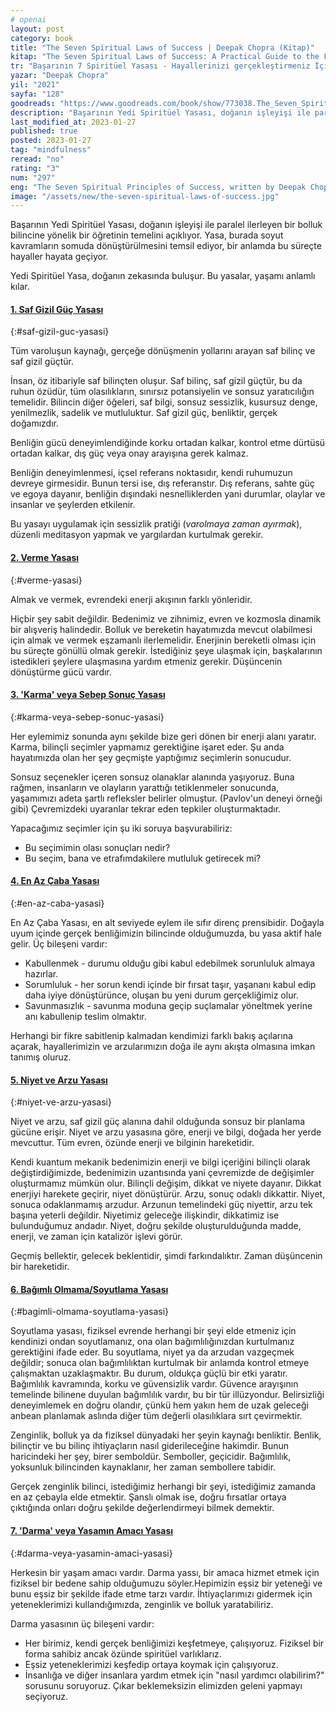 ```yaml
---
# openai
layout: post
category: book
title: "The Seven Spiritual Laws of Success | Deepak Chopra (Kitap)"
kitap: "The Seven Spiritual Laws of Success: A Practical Guide to the Fulfillment of Your Dreams"
tr: "Başarının 7 Spiritüel Yasası - Hayallerinizi gerçekleştirmeniz İçin pratik bir rehber"
yazar: "Deepak Chopra"
yil: "2021"
sayfa: "128"
goodreads: "https://www.goodreads.com/book/show/773038.The_Seven_Spiritual_Laws_of_Success"
description: "Başarının Yedi Spiritüel Yasası, doğanın işleyişi ile paralel ilerleyen bir bolluk bilincine yönelik bir öğretinin temelini açıklıyor."
last_modified_at: 2023-01-27
published: true
posted: 2023-01-27
tag: "mindfulness"
reread: "no"
rating: "3"
num: "297"
eng: "The Seven Spiritual Principles of Success, written by Deepak Chopra, outlines seven rules for success in all facets of life. Each law seeks to teach individuals more about themselves and their relationship to the cosmos and is based on spiritual teachings from Eastern faiths. Chopra's laws emphasize the value of mindfulness, the law of attraction, the effectiveness of intention, and the notion of detachment. The book contains exercises and helpful advice to help readers implement these rules into their daily lives and lead lives that are more successful and satisfying. The Seven Spiritual Laws of Success offers a spiritually based and all-encompassing strategy for success and personal growth."
image: "/assets/new/the-seven-spiritual-laws-of-success.jpg"
---
```


Başarının Yedi Spiritüel Yasası, doğanın işleyişi ile paralel ilerleyen bir bolluk bilincine yönelik bir öğretinin temelini açıklıyor. Yasa, burada soyut kavramların somuda dönüştürülmesini temsil ediyor, bir anlamda bu süreçte hayaller hayata geçiyor.

Yedi Spiritüel Yasa, doğanın zekasında buluşur. Bu yasalar, yaşamı anlamlı kılar.

#### [1. Saf Gizil Güç Yasası](#saf-gizil-guc-yasasi)

{:#saf-gizil-guc-yasasi}

Tüm varoluşun kaynağı, gerçeğe dönüşmenin yollarını arayan saf bilinç ve saf gizil güçtür.

İnsan, öz itibariyle saf bilinçten oluşur. Saf bilinç, saf gizil güçtür, bu da ruhun özüdür, tüm olasılıkların, sınırsız potansiyelin ve sonsuz yaratıcılığın temelidir. Bilincin diğer öğeleri, saf bilgi, sonsuz sessizlik, kusursuz denge, yenilmezlik, sadelik ve mutluluktur. Saf gizil güç, benliktir, gerçek doğamızdır.

Benliğin gücü deneyimlendiğinde korku ortadan kalkar, kontrol etme dürtüsü ortadan kalkar, dış güç veya onay arayışına gerek kalmaz.

Benliğin deneyimlenmesi, içsel referans noktasıdır, kendi ruhumuzun devreye girmesidir. Bunun tersi ise, dış referanstır. Dış referans, sahte güç ve egoya dayanır, benliğin dışındaki nesnelliklerden yani durumlar, olaylar ve insanlar ve şeylerden etkilenir.

Bu yasayı uygulamak için sessizlik pratiği (_varolmaya zaman ayırmak_), düzenli meditasyon yapmak ve yargılardan kurtulmak gerekir.

#### [2. Verme Yasası](#verme-yasasi)

{:#verme-yasasi}

Almak ve vermek, evrendeki enerji akışının farklı yönleridir.

Hiçbir şey sabit değildir. Bedenimiz ve zihnimiz, evren ve kozmosla dinamik bir alışveriş halindedir. Bolluk ve bereketin hayatımızda mevcut olabilmesi için almak ve vermek eşzamanlı ilerlemelidir. Enerjinin bereketli olması için bu süreçte gönüllü olmak gerekir. İstediğiniz şeye ulaşmak için, başkalarının istedikleri şeylere ulaşmasına yardım etmeniz gerekir. Düşüncenin dönüştürme gücü vardır.

#### [3. 'Karma' veya Sebep Sonuç Yasası](#karma-veya-sebep-sonuc-yasasi)

{:#karma-veya-sebep-sonuc-yasasi}

Her eylemimiz sonunda aynı şekilde bize geri dönen bir enerji alanı yaratır. Karma, bilinçli seçimler yapmamız gerektiğine işaret eder. Şu anda hayatımızda olan her şey geçmişte yaptığımız seçimlerin sonucudur.

Sonsuz seçenekler içeren sonsuz olanaklar alanında yaşıyoruz. Buna rağmen, insanların ve olayların yarattığı tetiklenmeler sonucunda, yaşamımızı adeta şartlı refleksler belirler olmuştur. (Pavlov'un deneyi örneği gibi) Çevremizdeki uyaranlar tekrar eden tepkiler oluşturmaktadır.

Yapacağımız seçimler için şu iki soruya başvurabiliriz:

- Bu seçimimin olası sonuçları nedir?
- Bu seçim, bana ve etrafımdakilere mutluluk getirecek mi?

#### [4. En Az Çaba Yasası](#en-az-caba-yasasi)

{:#en-az-caba-yasasi}

En Az Çaba Yasası, en alt seviyede eylem ile sıfır direnç prensibidir. Doğayla uyum içinde gerçek benliğimizin bilincinde olduğumuzda, bu yasa aktif hale gelir. Üç bileşeni vardır:

- Kabullenmek - durumu olduğu gibi kabul edebilmek sorunluluk almaya hazırlar.
- Sorumluluk - her sorun kendi içinde bir fırsat taşır, yaşananı kabul edip daha iyiye dönüştürünce, oluşan bu yeni durum gerçekliğimiz olur.
- Savunmasızlık - savunma moduna geçip suçlamalar yöneltmek yerine anı kabullenip teslim olmaktır.

Herhangi bir fikre sabitlenip kalmadan kendimizi farklı bakış açılarına açarak, hayallerimizin ve arzularımızın doğa ile aynı akışta olmasına imkan tanımış oluruz.

#### [5. Niyet ve Arzu Yasası](#niyet-ve-arzu-yasasi)

{:#niyet-ve-arzu-yasasi}

Niyet ve arzu, saf gizil güç alanına dahil olduğunda sonsuz bir planlama gücüne erişir. Niyet ve arzu yasasına göre, enerji ve bilgi, doğada her yerde mevcuttur. Tüm evren, özünde enerji ve bilginin hareketidir.

Kendi kuantum mekanik bedenimizin enerji ve bilgi içeriğini bilinçli olarak değiştirdiğimizde, bedenimizin uzantısında yani çevremizde de değişimler oluşturmamız mümkün olur. Bilinçli değişim, dikkat ve niyete dayanır. Dikkat enerjiyi harekete geçirir, niyet dönüştürür. Arzu, sonuç odaklı dikkattir. Niyet, sonuca odaklanmamış arzudur. Arzunun temelindeki güç niyettir, arzu tek başına yeterli değildir. Niyetimiz geleceğe ilişkindir, dikkatimiz ise bulunduğumuz andadır. Niyet, doğru şekilde oluşturulduğunda madde, enerji, ve zaman için katalizör işlevi görür.

Geçmiş bellektir, gelecek beklentidir, şimdi farkındalıktır. Zaman düşüncenin bir hareketidir.

#### [6. Bağımlı Olmama/Soyutlama Yasası](#bagimli-olmama-soyutlama-yasasi)

{:#bagimli-olmama-soyutlama-yasasi}

Soyutlama yasası, fiziksel evrende herhangi bir şeyi elde etmeniz için kendinizi ondan soyutlamanız, ona olan bağımlılığınızdan kurtulmanız gerektiğini ifade eder. Bu soyutlama, niyet ya da arzudan vazgeçmek değildir; sonuca olan bağımlılıktan kurtulmak bir anlamda kontrol etmeye çalışmaktan uzaklaşmaktır. Bu durum, oldukça güçlü bir etki yaratır. Bağımlılık kavramında, korku ve güvensizlik vardır. Güvence arayışının temelinde bilinene duyulan bağımlılık vardır, bu bir tür illüzyondur. Belirsizliği deneyimlemek en doğru olandır, çünkü hem yakın hem de uzak geleceği anbean planlamak aslında diğer tüm değerli olasılıklara sırt çevirmektir.

Zenginlik, bolluk ya da fiziksel dünyadaki her şeyin kaynağı benliktir. Benlik, bilinçtir ve bu bilinç ihtiyaçların nasıl giderileceğine hakimdir. Bunun haricindeki her şey, birer semboldür. Semboller, geçicidir. Bağımlılık, yoksunluk bilincinden kaynaklanır, her zaman sembollere tabidir.

Gerçek zenginlik bilinci, istediğimiz herhangi bir şeyi, istediğimiz zamanda en az çebayla elde etmektir. Şanslı olmak ise, doğru fırsatlar ortaya çıktığında onları doğru şekilde değerlendirmeyi bilmek demektir.

#### [7. 'Darma' veya Yaşamın Amacı Yasası](#darma-veya-yasamin-amaci-yasasi)

{:#darma-veya-yasamin-amaci-yasasi}

Herkesin bir yaşam amacı vardır. Darma yassı, bir amaca hizmet etmek için fiziksel bir bedene sahip olduğumuzu söyler.Hepimizin eşsiz bir yeteneği ve bunu eşsiz bir şekilde ifade etme tarzı vardır. İhtiyaçlarımızı gidermek için yeteneklerimizi kullandığımızda, zenginlik ve bolluk yaratabiliriz.

Darma yasasının üç bileşeni vardır:

- Her birimiz, kendi gerçek benliğimizi keşfetmeye, çalışıyoruz. Fiziksel bir forma sahibiz ancak özünde spiritüel varlıklarız.
- Eşsiz yeteneklerimizi keşfedip ortaya koymak için çalışıyoruz.
- İnsanlığa ve diğer insanlara yardım etmek için "nasıl yardımcı olabilirim?" sorusunu soruyoruz. Çıkar beklemeksizin elimizden geleni yapmayı seçiyoruz.
